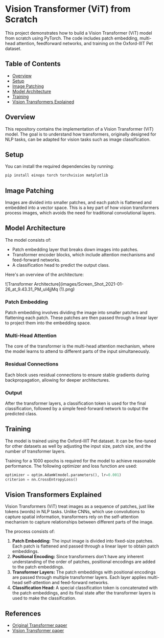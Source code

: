 
# Vision Transformer (ViT) from Scratch

This project demonstrates how to build a Vision Transformer (ViT) model from scratch using PyTorch. The code includes patch embedding, multi-head attention, feedforward networks, and training on the Oxford-IIIT Pet dataset.

## Table of Contents
- [Overview](#overview)
- [Setup](#setup)
- [Image Patching](#image-patching)
- [Model Architecture](#model-architecture)
- [Training](#training)
- [Vision Transformers Explained](#vision-transformers-explained)

## Overview
This repository contains the implementation of a Vision Transformer (ViT) model. The goal is to understand how transformers, originally designed for NLP tasks, can be adapted for vision tasks such as image classification.

## Setup

You can install the required dependencies by running:

```bash
pip install einops torch torchvision matplotlib
```

## Image Patching

Images are divided into smaller patches, and each patch is flattened and embedded into a vector space. This is a key part of how vision transformers process images, which avoids the need for traditional convolutional layers.

## Model Architecture

The model consists of:

- Patch embedding layer that breaks down images into patches.
- Transformer encoder blocks, which include attention mechanisms and feed-forward networks.
- A classification head to predict the output class.

Here's an overview of the architecture:

![Transformer Architecture](images/Screen_Shot_2021-01-26_at_9.43.31_PM_uI4jjMq (1).png)

### Patch Embedding
Patch embedding involves dividing the image into smaller patches and flattening each patch. These patches are then passed through a linear layer to project them into the embedding space.

### Multi-Head Attention
The core of the transformer is the multi-head attention mechanism, where the model learns to attend to different parts of the input simultaneously.

### Residual Connections
Each block uses residual connections to ensure stable gradients during backpropagation, allowing for deeper architectures.

### Output
After the transformer layers, a classification token is used for the final classification, followed by a simple feed-forward network to output the predicted class.

## Training

The model is trained using the Oxford-IIIT Pet dataset. It can be fine-tuned for other datasets as well by adjusting the input size, patch size, and the number of transformer layers.

Training for a 1000 epochs is required for the model to achieve reasonable performance. The following optimizer and loss function are used:

```python
optimizer = optim.AdamW(model.parameters(), lr=0.001)
criterion = nn.CrossEntropyLoss()
```

## Vision Transformers Explained

Vision Transformers (ViT) treat images as a sequence of patches, just like tokens (words) in NLP tasks. Unlike CNNs, which use convolutions to capture spatial information, transformers rely on the self-attention mechanism to capture relationships between different parts of the image.

The process consists of:

1. **Patch Embedding:** The input image is divided into fixed-size patches. Each patch is flattened and passed through a linear layer to obtain patch embeddings.
2. **Positional Encoding:** Since transformers don't have any inherent understanding of the order of patches, positional encodings are added to the patch embeddings.
3. **Transformer Layers:** The patch embeddings with positional encodings are passed through multiple transformer layers. Each layer applies multi-head self-attention and feed-forward networks.
4. **Classification Head:** A special classification token is concatenated with the patch embeddings, and its final state after the transformer layers is used to make the classification.



## References

- [Original Transformer paper](https://arxiv.org/abs/1706.03762)
- [Vision Transformer paper](https://arxiv.org/abs/2010.11929)
